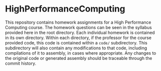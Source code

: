 # HighPerformanceComputing
This repository contains homework assignments for a High Performance Computing course. The homework questions can be seen
in the syllabus provided here in the root directory. Each individual homework is contained in its own directory. Within each
directory, if the professor for the course provided code, this code is contained within a `code/` subdirectory. This subdirectory
will also contain any modifications to that code, including compilations of it to assembly, in cases where appropriate. Any
changes to the original code or generated assembly should be traceable through the commit history.

